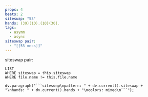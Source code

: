 ```yaml
---
props: 4
beats: 2
siteswap: "53"
hands: (30)(10).(10)(30).
tags:
  - asymm
  - async
siteswap pair:
  - "[[53 mess]]"
---
```


siteswap pair:
```dataview
LIST
WHERE siteswap = this.siteswap
WHERE file.name != this.file.name
```
```dataviewjs
dv.paragraph("```siteswap\npattern: " + dv.current().siteswap + "\nhands: " + dv.current().hands + "\ncolors: mixed\n```");
```
